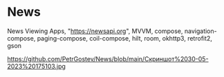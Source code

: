 # News
 News Viewing Apps, "https://newsapi.org", MVVM, compose, navigation-compose, paging-compose, coil-compose,
hilt, room, okhttp3, retrofit2, gson

https://github.com/PetrGostev/News/blob/main/Скриншот%2030-05-2023%20175103.jpg
